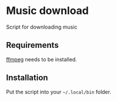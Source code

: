 # Music download
Script for downloading music

## Requirements
[ffmpeg](https://ffmpeg.org/) needs to be installed.

## Installation
Put the script into your `~/.local/bin` folder.
